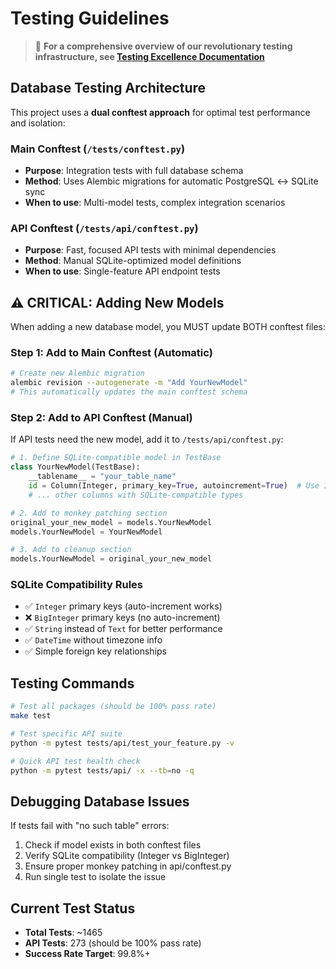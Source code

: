 # Testing Guidelines

> 📖 **For a comprehensive overview of our revolutionary testing infrastructure, see [Testing Excellence Documentation](docs/TESTING_EXCELLENCE.md)**

## Database Testing Architecture

This project uses a **dual conftest approach** for optimal test performance and isolation:

### Main Conftest (`/tests/conftest.py`)
- **Purpose**: Integration tests with full database schema
- **Method**: Uses Alembic migrations for automatic PostgreSQL ↔ SQLite sync
- **When to use**: Multi-model tests, complex integration scenarios

### API Conftest (`/tests/api/conftest.py`)
- **Purpose**: Fast, focused API tests with minimal dependencies
- **Method**: Manual SQLite-optimized model definitions
- **When to use**: Single-feature API endpoint tests

## ⚠️ CRITICAL: Adding New Models

When adding a new database model, you MUST update BOTH conftest files:

### Step 1: Add to Main Conftest (Automatic)
```bash
# Create new Alembic migration
alembic revision --autogenerate -m "Add YourNewModel"
# This automatically updates the main conftest schema
```

### Step 2: Add to API Conftest (Manual)
If API tests need the new model, add it to `/tests/api/conftest.py`:

```python
# 1. Define SQLite-compatible model in TestBase
class YourNewModel(TestBase):
    __tablename__ = "your_table_name"
    id = Column(Integer, primary_key=True, autoincrement=True)  # Use Integer, not BigInteger!
    # ... other columns with SQLite-compatible types

# 2. Add to monkey patching section
original_your_new_model = models.YourNewModel
models.YourNewModel = YourNewModel

# 3. Add to cleanup section
models.YourNewModel = original_your_new_model
```

### SQLite Compatibility Rules
- ✅ `Integer` primary keys (auto-increment works)
- ❌ `BigInteger` primary keys (no auto-increment)
- ✅ `String` instead of `Text` for better performance
- ✅ `DateTime` without timezone info
- ✅ Simple foreign key relationships

## Testing Commands

```bash
# Test all packages (should be 100% pass rate)
make test

# Test specific API suite
python -m pytest tests/api/test_your_feature.py -v

# Quick API test health check
python -m pytest tests/api/ -x --tb=no -q
```

## Debugging Database Issues

If tests fail with "no such table" errors:
1. Check if model exists in both conftest files
2. Verify SQLite compatibility (Integer vs BigInteger)
3. Ensure proper monkey patching in api/conftest.py
4. Run single test to isolate the issue

## Current Test Status
- **Total Tests**: ~1465
- **API Tests**: 273 (should be 100% pass rate)
- **Success Rate Target**: 99.8%+